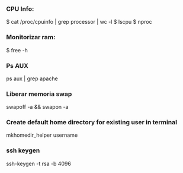 ### CPU Info:
$ cat /proc/cpuinfo | grep processor | wc -l
$ lscpu
$ nproc

### Monitorizar ram:
$ free -h

### Ps AUX
ps aux | grep apache

### Liberar memoria swap
swapoff -a && swapon -a

### Create default home directory for existing user in terminal
mkhomedir_helper username

### ssh keygen
ssh-keygen -t rsa -b 4096
